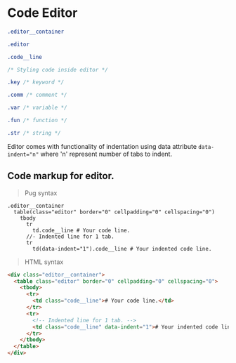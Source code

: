 # Code Editor

```css
.editor__container

.editor

.code__line

/* Styling code inside editor */

.key /* keyword */

.comm /* comment */

.var /* variable */

.fun /* function */

.str /* string */
```

Editor comes with functionality of indentation using data attribute ``data-indent="n"`` where 'n' represent number of tabs to indent.

## Code markup for editor.

> Pug syntax

```pug
.editor__container
  table(class="editor" border="0" cellpadding="0" cellspacing="0")
    tbody
      tr
        td.code__line # Your code line.
      //- Indented line for 1 tab.
      tr
        td(data-indent="1").code__line # Your indented code line.
```

> HTML syntax

```html
<div class="editor__container">
  <table class="editor" border="0" cellpadding="0" cellspacing="0">
    <tbody>
      <tr>
        <td class="code__line"># Your code line.</td>
      </tr>
      <tr>
        <!-- Indented line for 1 tab. -->
        <td class="code__line" data-indent="1"># Your indented code line.</td>
      </tr>
    </tbody>
  </table>
</div>
```
